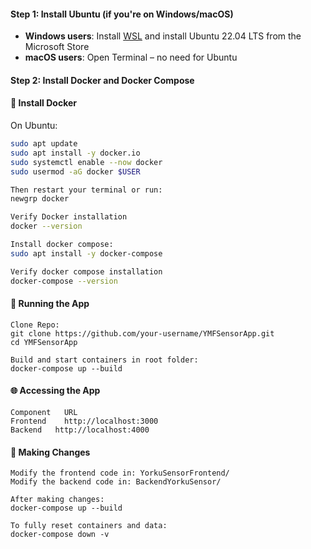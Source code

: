 #### Step 1: Install Ubuntu (if you're on Windows/macOS)
- **Windows users**: Install [WSL](https://learn.microsoft.com/en-us/windows/wsl/install) and install Ubuntu 22.04 LTS from the Microsoft Store
- **macOS users**: Open Terminal – no need for Ubuntu

#### Step 2: Install Docker and Docker Compose

#### 🐳 Install Docker
On Ubuntu:
```bash
sudo apt update
sudo apt install -y docker.io
sudo systemctl enable --now docker
sudo usermod -aG docker $USER

Then restart your terminal or run:
newgrp docker

Verify Docker installation
docker --version

Install docker compose:
sudo apt install -y docker-compose

Verify docker compose installation
docker-compose --version
```

#### 🚀 Running the App
```
Clone Repo:
git clone https://github.com/your-username/YMFSensorApp.git
cd YMFSensorApp

Build and start containers in root folder:
docker-compose up --build
```
#### 🌐 Accessing the App
```
Component	URL
Frontend	http://localhost:3000
Backend	  http://localhost:4000
```

#### 🧪 Making Changes
```
Modify the frontend code in: YorkuSensorFrontend/
Modify the backend code in: BackendYorkuSensor/

After making changes:
docker-compose up --build

To fully reset containers and data:
docker-compose down -v
```


